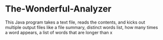 # The-Wonderful-Analyzer
This Java program takes a text file, reads the contents, and kicks out multiple output files like a file summary, distinct words list, how many times a word appears, a list of words that are longer than x
